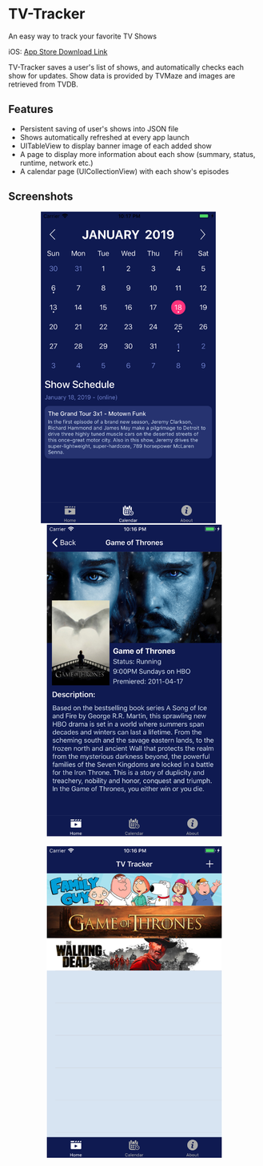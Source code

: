 # TV-Tracker
An easy way to track your favorite TV Shows

iOS: [App Store Download Link](https://itunes.apple.com/us/app/tv-tracker/id1450124008)

TV-Tracker saves a user's list of shows, and automatically checks each show for updates. Show data is provided by TVMaze and images are retrieved from TVDB.

## Features
* Persistent saving of user's shows into JSON file
* Shows automatically refreshed at every app launch
* UITableView to display banner image of each added show
* A page to display more information about each show (summary, status, runtime, network etc.)
* A calendar page (UICollectionView) with each show's episodes

## Screenshots
<p align="center">
  <img src="/Screenshots/calendar.png" width="350"/> &nbsp; &nbsp; &nbsp;
  <img src="/Screenshots/detail.png" width="350"/> <br/><br/>
  <img src="/Screenshots/home.png" width="350"/>
</p>
